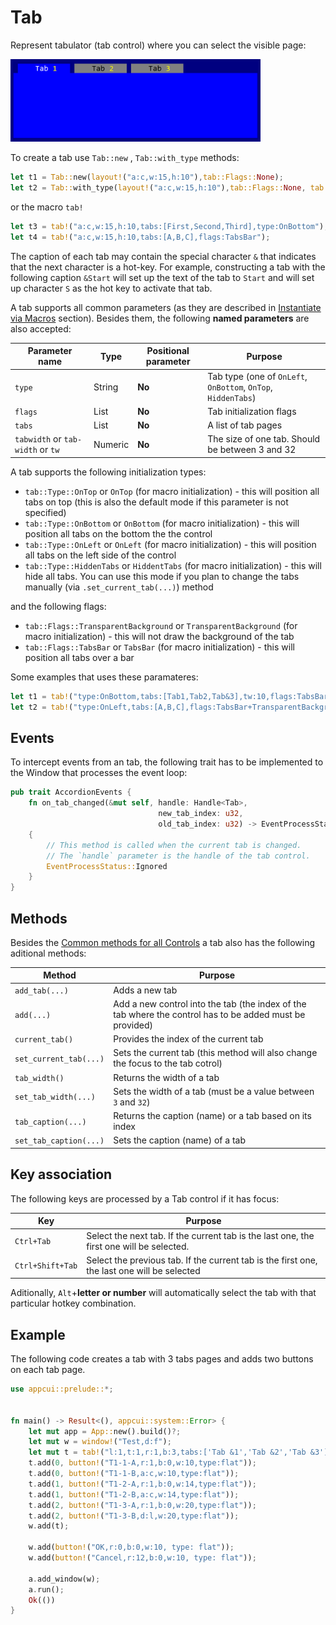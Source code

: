 # Tab


Represent tabulator (tab control) where you can select the visible page:

<img src="img/tab.png" width=400/>

To create a tab use `Tab::new` ,  `Tab::with_type` methods:
```rs
let t1 = Tab::new(layout!("a:c,w:15,h:10"),tab::Flags::None);
let t2 = Tab::with_type(layout!("a:c,w:15,h:10"),tab::Flags::None, tab::Type::OnLeft);
```
or the macro `tab!`
```rs
let t3 = tab!("a:c,w:15,h:10,tabs:[First,Second,Third],type:OnBottom");
let t4 = tab!("a:c,w:15,h:10,tabs:[A,B,C],flags:TabsBar");
```

The caption of each tab may contain the special character `&` that indicates that the next character is a hot-key. For example, constructing a tab with the following caption `&Start` will set up the text of the tab to `Start` and will set up character `S` as the hot key to activate that tab.

A tab supports all common parameters (as they are described in [Instantiate via Macros](../instantiate_via_macros.md) section). Besides them, the following **named parameters** are also accepted:

| Parameter name                    | Type    | Positional parameter | Purpose                                                       |
| --------------------------------- | ------- | -------------------- | ------------------------------------------------------------- |
| `type`                            | String  | **No**               | Tab type (one of `OnLeft`, `OnBottom`, `OnTop`, `HiddenTabs`) |
| `flags`                           | List    | **No**               | Tab initialization flags                                      |
| `tabs`                            | List    | **No**               | A list of tab pages                                           |
| `tabwidth` or `tab-width` or `tw` | Numeric | **No**               | The size of one tab. Should be between 3 and 32               |

A tab supports the following initialization types:
* `tab::Type::OnTop` or `OnTop` (for macro initialization) - this will position all tabs on top (this is also the default mode if this parameter is not specified)
* `tab::Type::OnBottom` or `OnBottom` (for macro initialization) - this will position all tabs on the bottom the the control
* `tab::Type::OnLeft` or `OnLeft` (for macro initialization) - this will position all tabs on the left side of the control
* `tab::Type::HiddenTabs` or `HiddentTabs` (for macro initialization) - this will hide all tabs. You can use this mode if you plan to change the tabs manually (via `.set_current_tab(...)`) method

and the following flags:
* `tab::Flags::TransparentBackground` or `TransparentBackground` (for macro initialization) - this will not draw the background of the tab
* `tab::Flags::TabsBar` or `TabsBar` (for macro initialization) - this will position all tabs over a bar

Some examples that uses these paramateres:
```rs
let t1 = tab!("type:OnBottom,tabs:[Tab1,Tab2,Tab&3],tw:10,flags:TabsBar,d:f");
let t2 = tab!("type:OnLeft,tabs:[A,B,C],flags:TabsBar+TransparentBackground,d:f");
```

## Events

To intercept events from an tab, the following trait has to be implemented to the Window that processes the event loop:

```rs
pub trait AccordionEvents {
    fn on_tab_changed(&mut self, handle: Handle<Tab>, 
                                 new_tab_index: u32, 
                                 old_tab_index: u32) -> EventProcessStatus 
    {
        // This method is called when the current tab is changed.
        // The `handle` parameter is the handle of the tab control.
        EventProcessStatus::Ignored
    }
}
```

## Methods

Besides the [Common methods for all Controls](../common_methods.md) a tab also has the following aditional methods:

| Method                 | Purpose                                                                                                  |
| ---------------------- | -------------------------------------------------------------------------------------------------------- |
| `add_tab(...)`         | Adds a new tab                                                                                           |
| `add(...)`             | Add a new control into the tab (the index of the tab where the control has to be added must be provided) |
| `current_tab()`        | Provides the index of the current tab                                                                    |
| `set_current_tab(...)` | Sets the current tab (this method will also change the focus to the tab cotrol)                          |
| `tab_width()`          | Returns the width of a tab                                                                               |
| `set_tab_width(...)`   | Sets the width of a tab (must be a value between `3` and `32`)                                           |
| `tab_caption(...)`     | Returns the caption (name) or a tab based on its index                                                   |
| `set_tab_caption(...)` | Sets the caption (name) of a tab                                                                         |

## Key association

The following keys are processed by a Tab control if it has focus:

| Key              | Purpose                                                                                     |
| ---------------- | ------------------------------------------------------------------------------------------- |
| `Ctrl+Tab`       | Select the next tab. If the current tab is the last one, the first one will be selected.    |
| `Ctrl+Shift+Tab` | Select the previous tab. If the current tab is the first one, the last one will be selected |

Aditionally, `Alt`+**letter or number** will automatically select the tab with that particular hotkey combination.

## Example

The following code creates a tab with 3 tabs pages and adds two buttons on each tab page.

```rs
use appcui::prelude::*;


fn main() -> Result<(), appcui::system::Error> {
    let mut app = App::new().build()?;
    let mut w = window!("Test,d:f");
    let mut t = tab!("l:1,t:1,r:1,b:3,tabs:['Tab &1','Tab &2','Tab &3']");
    t.add(0, button!("T1-1-A,r:1,b:0,w:10,type:flat"));
    t.add(0, button!("T1-1-B,a:c,w:10,type:flat"));      
    t.add(1, button!("T1-2-A,r:1,b:0,w:14,type:flat"));
    t.add(1, button!("T1-2-B,a:c,w:14,type:flat")); 
    t.add(2, button!("T1-3-A,r:1,b:0,w:20,type:flat"));
    t.add(2, button!("T1-3-B,d:l,w:20,type:flat"));  
    w.add(t); 

    w.add(button!("OK,r:0,b:0,w:10, type: flat"));
    w.add(button!("Cancel,r:12,b:0,w:10, type: flat"));

    a.add_window(w);
    a.run();
    Ok(())
}
```